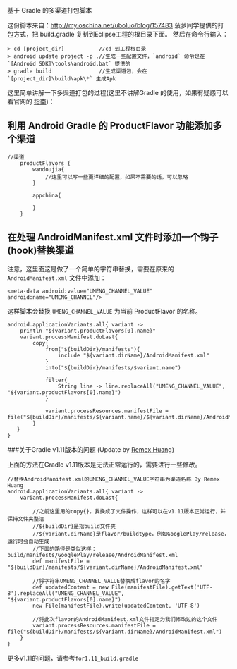 基于 Gradle 的多渠道打包脚本


这份脚本来自：http://my.oschina.net/uboluo/blog/157483 菠萝同学提供的打包方式，把 build.gradle 复制到Eclipse工程的根目录下面。
然后在命令行输入：

```
> cd [project_dir]           //cd 到工程根目录
> android update project -p .//生成一些配置文件，`android` 命令是在 `[Android SDK]\tools\android.bat` 提供的
> gradle build               //生成渠道包，会在 `[project_dir]\build\apk\*` 生成Apk
```

这里简单讲解一下多渠道打包的过程(这里不讲解Gradle 的使用，如果有疑惑可以看官网的 [指南](http://tools.android.com/tech-docs/new-build-system/user-guide))：

## 利用 Android Gradle 的 ProductFlavor 功能添加多个渠道

```
//渠道
    productFlavors {
        wandoujia{
            //这里可以写一些更详细的配置，如果不需要的话，可以忽略
        }
        
        appchina{
        
        }
    }
```

## 在处理 AndroidManifest.xml 文件时添加一个钩子(hook)替换渠道

注意，这里面这是做了一个简单的字符串替换，需要在原来的 `AndroidManifest.xml` 文件中添加：

```
<meta-data android:value="UMENG_CHANNEL_VALUE" android:name="UMENG_CHANNEL"/>
```

这样脚本会替换 `UMENG_CHANNEL_VALUE` 为当前 ProductFlavor 的名称。

```
android.applicationVariants.all{ variant -> 
	println "${variant.productFlavors[0].name}"
    variant.processManifest.doLast{
        copy{
            from("${buildDir}/manifests"){
                include "${variant.dirName}/AndroidManifest.xml"
            }
            into("${buildDir}/manifests/$variant.name")

            filter{
                String line -> line.replaceAll("UMENG_CHANNEL_VALUE", "${variant.productFlavors[0].name}")
            }

            variant.processResources.manifestFile = file("${buildDir}/manifests/${variant.name}/${variant.dirName}/AndroidManifest.xml")
        }    
   }
}
```

###关于Gradle v1.11版本的问题 (Update by <a href="http://feelyou.info" target="_blank" >Remex Huang</a>)

上面的方法在Gradle v1.11版本是无法正常运行的，需要进行一些修改。

```
//替换AndroidManifest.xml的UMENG_CHANNEL_VALUE字符串为渠道名称 By Remex Huang
android.applicationVariants.all{ variant -> 
    variant.processManifest.doLast{
    
        //之前这里用的copy{}，我换成了文件操作，这样可以在v1.11版本正常运行，并保持文件夹整洁
        //${buildDir}是指build文件夹
        //${variant.dirName}是flavor/buildtype，例如GooglePlay/release，运行时会自动生成
        //下面的路径是类似这样：build/manifests/GooglePlay/release/AndroidManifest.xml
        def manifestFile = "${buildDir}/manifests/${variant.dirName}/AndroidManifest.xml"
        
        //将字符串UMENG_CHANNEL_VALUE替换成flavor的名字
        def updatedContent = new File(manifestFile).getText('UTF-8').replaceAll("UMENG_CHANNEL_VALUE", "${variant.productFlavors[0].name}")
        new File(manifestFile).write(updatedContent, 'UTF-8')
        
        //将此次flavor的AndroidManifest.xml文件指定为我们修改过的这个文件
        variant.processResources.manifestFile = file("${buildDir}/manifests/${variant.dirName}/AndroidManifest.xml")
    }    
}
```

更多v1.11的问题，请参考`for1.11_build.gradle`